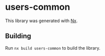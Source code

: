 # users-common

This library was generated with [Nx](https://nx.dev).

## Building

Run `nx build users-common` to build the library.
